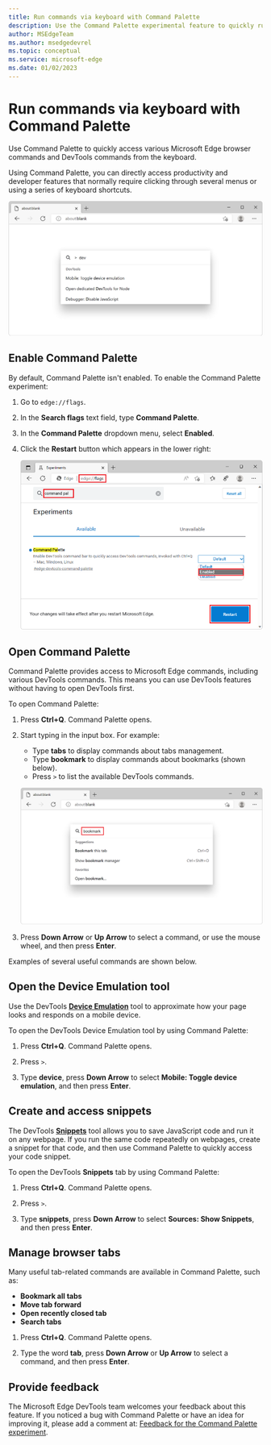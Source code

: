 ```yaml
---
title: Run commands via keyboard with Command Palette
description: Use the Command Palette experimental feature to quickly run browser and DevTools commands.
author: MSEdgeTeam
ms.author: msedgedevrel
ms.topic: conceptual
ms.service: microsoft-edge
ms.date: 01/02/2023
---
```

# Run commands via keyboard with Command Palette

Use Command Palette to quickly access various Microsoft Edge browser commands and DevTools commands from the keyboard.

Using Command Palette, you can directly access productivity and developer features that normally require clicking through several menus or using a series of keyboard shortcuts.

![A Microsoft Edge window showing the Command Palette input box in the center](./edge-command-palette-images/command-palette.png)


<!-- ====================================================================== -->
## Enable Command Palette

By default, Command Palette isn't enabled. To enable the Command Palette experiment:

1. Go to `edge://flags`.

1. In the **Search flags** text field, type **Command Palette**.

1. In the **Command Palette** dropdown menu, select **Enabled**.

1. Click the **Restart** button which appears in the lower right:

   ![Enabling the Command Palette flag in the edge://flags page](./edge-command-palette-images/command-palette-flag.png)


<!-- ====================================================================== -->
## Open Command Palette

Command Palette provides access to Microsoft Edge commands, including various DevTools commands. This means you can use DevTools features without having to open DevTools first.

To open Command Palette:

1. Press **Ctrl+Q**.  Command Palette opens.

1. Start typing in the input box. For example:
   * Type **tabs** to display commands about tabs management.
   * Type **bookmark** to display commands about bookmarks (shown below).
   * Press `>` to list the available DevTools commands.

   ![Command Palette with the word "bookmark" typed in, and a list of related commands](./edge-command-palette-images/command-palette-bookmark.png)

1. Press **Down Arrow** or **Up Arrow** to select a command, or use the mouse wheel, and then press **Enter**.

Examples of several useful commands are shown below.


<!-- ====================================================================== -->
## Open the Device Emulation tool

Use the DevTools [**Device Emulation**](../device-mode/index.md) tool to approximate how your page looks and responds on a mobile device.

To open the DevTools Device Emulation tool by using Command Palette:

1. Press **Ctrl+Q**. Command Palette opens.

1. Press `>`.

1. Type **device**, press **Down Arrow** to select **Mobile: Toggle device emulation**, and then press **Enter**.


<!-- ====================================================================== -->
## Create and access snippets

The DevTools [**Snippets**](../javascript/snippets.md) tool allows you to save JavaScript code and run it on any webpage. If you run the same code repeatedly on webpages, create a snippet for that code, and then use Command Palette to quickly access your code snippet.

To open the DevTools **Snippets** tab by using Command Palette:

1. Press **Ctrl+Q**. Command Palette opens.

1. Press `>`.

1. Type **snippets**, press **Down Arrow** to select **Sources: Show Snippets**, and then press **Enter**.


<!-- ====================================================================== -->
## Manage browser tabs

Many useful tab-related commands are available in Command Palette, such as:
*  **Bookmark all tabs**
*  **Move tab forward**
*  **Open recently closed tab**
*  **Search tabs**

1. Press **Ctrl+Q**. Command Palette opens.

1. Type the word **tab**, press **Down Arrow** or **Up Arrow** to select a command, and then press **Enter**.


<!-- ====================================================================== -->
## Provide feedback

The Microsoft Edge DevTools team welcomes your feedback about this feature.  If you noticed a bug with Command Palette or have an idea for improving it, please add a comment at: [Feedback for the Command Palette experiment](https://github.com/MicrosoftEdge/DevTools/issues/73).
